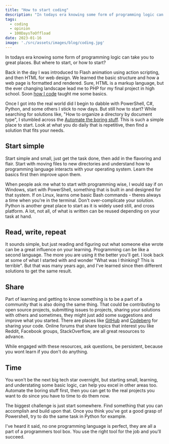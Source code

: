 ```yaml
---
title: "How to start coding"
description: "In todays era knowing some form of programming logic can take you to great places. But where to start, or how to start?"
tags:
  - coding
  - opinion
  - 100DaysToOffload
date: 2023-01-16
image: './src/assets/images/blog/coding.jpg'
---
```


In todays era knowing some form of programming logic can take you to great places. But where to start, or how to start?

<!--more-->

Back in the day I was introduced to Flash animation using action scripting, and then HTML for web design. We learned the basic structure and how a web page is formatted and rendered. Sure, HTML is a markup language, but the ever changing landscape lead me to PHP for my final project in high school. Soon [how I code](/blog/how-i-code/) taught me some basics.

Once I got into the real world did I begin to dabble with PowerShell, C#, Python, and some others I stick to now days. But still how to start? While searching for solutions like, "How to organize a directory by document type", I stumbled across the [Automate the boring stuff](https://automatetheboringstuff.com/). This is such a simple place to start. Look at what you do daily that is repetitive, then find a solution that fits your needs.

## Start simple

Start simple and small, just get the task done, then add in the flavoring and flair. Start with moving files to new directories and understand how to programming language interacts with your operating system. Learn the basics first then improve upon them.

When people ask me what to start with programming wise, I would say if on Windows, start with PowerShell, something that is built in and designed for that system. If on Linux, learns ome basic Bash commands - theres always a time when you're in the terminal. Don't over-complicate your solution. Python is another great place to start as it is widely used still, and cross platform. A lot, not all, of what is written can be reused depending on your task at hand.

## Read, write, repeat

It sounds simple, but just reading and figuring out what someone else wrote can be a great influence on your learning. Programming can be like a second language. The more you are using it the better you'll get. I look back at some of what I started with and wonder "What was I thinking? This is terrible". But that was many years ago, and I've learned since then different solutions to get the same result.

## Share

Part of learning and getting to know something is to be a part of a community that is also doing the same thing. That could be contributing to open source projects, submitting issues to projects, sharing your solutions with others and sometimes, they might just add some suggestions and improve what you started. There are places like [GitHub](https://github.com) and [Codeberg](https://codeberg.org) for sharing your code. Online forums that share topics that interest you like Reddit, Facebook groups, StackOverflow, are all great resources to advance.

While engaged with these resources, ask questions, be persistent, because you wont learn if you don't do anything.

## Time

You won't be the next big tech star overnight, but starting small, learning, and understating some basic logic, can help you excel in other areas too. Automate the boring stuff first, then you can get to the real projects you want to do since you have to time to do them now.

The biggest challenge is just start somewhere. Find something that you can accomplish and build upon that. Once you think you've got a good grasp of Powershell, try to do the same task in Python for example.

I've heard it said, no one programming language is perfect, they are all a part of a programmers tool box. You use the right tool for the job and you'll succeed.
